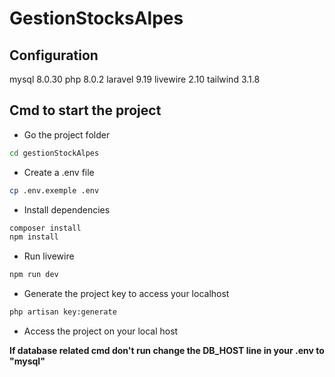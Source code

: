 # GestionStocksAlpes

## Configuration
 mysql 8.0.30
 php 8.0.2
 laravel 9.19
 livewire 2.10
 tailwind 3.1.8
        
## Cmd to start the project
* Go the project folder
```bash
cd gestionStockAlpes
```
* Create a .env file
```bash
cp .env.exemple .env
```
* Install dependencies
```bash
composer install
npm install
```
* Run livewire
```bash
npm run dev
```
* Generate the project key to access your localhost
```bash
php artisan key:generate
```

* Access the project on your local host

**If database related cmd don't run change the DB_HOST line in your .env to "mysql"**
